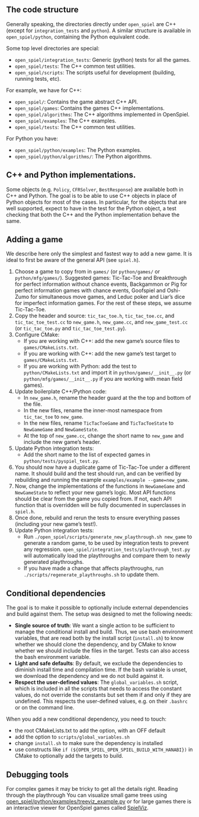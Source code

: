 ## The code structure

Generally speaking, the directories directly under `open_spiel` are C++ (except
for `integration_tests` and `python`). A similar structure is available in
`open_spiel/python`, containing the Python equivalent code.

Some top level directories are special:

*   `open_spiel/integration_tests`: Generic (python) tests for all the games.
*   `open_spiel/tests`: The C++ common test utilities.
*   `open_spiel/scripts`: The scripts useful for development (building, running
    tests, etc).

For example, we have for C++:

*   `open_spiel/`: Contains the game abstract C++ API.
*   `open_spiel/games`: Contains the games C++ implementations.
*   `open_spiel/algorithms`: The C++ algorithms implemented in OpenSpiel.
*   `open_spiel/examples`: The C++ examples.
*   `open_spiel/tests`: The C++ common test utilities.

For Python you have:

*   `open_spiel/python/examples`: The Python examples.
*   `open_spiel/python/algorithms/`: The Python algorithms.

## C++ and Python implementations.

Some objects (e.g. `Policy`, `CFRSolver`, `BestResponse`) are available both in
C++ and Python. The goal is to be able to use C++ objects in place of Python
objects for most of the cases. In particular, for the objects that are well
supported, expect to have in the test for the Python object, a test checking
that both the C++ and the Python implementation behave the same.

## Adding a game

We describe here only the simplest and fastest way to add a new game. It is
ideal to first be aware of the general API (see `spiel.h`).

1.  Choose a game to copy from in `games/` (or `python/games/` or `python/mfg/games/`). Suggested games:
    Tic-Tac-Toe and Breakthrough for perfect information without chance events,
    Backgammon or Pig for perfect information games with chance events, Goofspiel
    and Oshi-Zumo for simultaneous move games, and Leduc poker and Liar’s dice
    for imperfect information games. For the rest of these steps, we assume
    Tic-Tac-Toe.
2.  Copy the header and source: `tic_tac_toe.h`, `tic_tac_toe.cc`, and
    `tic_tac_toe_test.cc` to `new_game.h`, `new_game.cc`, and
    `new_game_test.cc` (or `tic_tac_toe.py` and `tic_tac_toe_test.py`).
3.  Configure CMake:
    *   If you are working with C++: add the new game’s source files to `games/CMakeLists.txt`.
    *   If you are working with C++: add the new game’s test target to `games/CMakeLists.txt`.
    *   If you are working with Python: add the test to `python/CMakeLists.txt` and import it in `python/games/__init__.py` (or `python/mfg/games/__init__.py` if you are working with mean field games).
4.  Update boilerplate C++/Python code:
    *   In `new_game.h`, rename the header guard at the the top and bottom of
        the file.
    *   In the new files, rename the inner-most namespace from `tic_tac_toe` to
        `new_game`.
    *   In the new files, rename `TicTacToeGame` and `TicTacToeState` to
        `NewGameGame` and `NewGameState`.
    *   At the top of `new_game.cc`, change the short name to `new_game` and
        include the new game’s header.
5.  Update Python integration tests:
    *   Add the short name to the list of expected games in
        `python/tests/pyspiel_test.py`.
6.  You should now have a duplicate game of Tic-Tac-Toe under a different name.
    It should build and the test should run, and can be verified by rebuilding
    and running the example `examples/example --game=new_game`.
7.  Now, change the implementations of the functions in `NewGameGame` and
    `NewGameState` to reflect your new game’s logic. Most API functions should
    be clear from the game you copied from. If not, each API function that is
    overridden will be fully documented in superclasses in `spiel.h`.
8.  Once done, rebuild and rerun the tests to ensure everything passes
    (including your new game’s test!).
9.  Update Python integration tests:
    *   Run `./open_spiel/scripts/generate_new_playthrough.sh new_game` to
        generate a random game, to be used by integration tests to prevent any
        regression. `open_spiel/integration_tests/playthrough_test.py` will
        automatically load the playthroughs and compare them to newly generated
        playthroughs.
    *   If you have made a change that affects playthroughs, run
        `./scripts/regenerate_playthroughs.sh` to update them.

## Conditional dependencies

The goal is to make it possible to optionally include external dependencies and
build against them. The setup was designed to met the following needs:

-   **Single source of truth**: We want a single action to be sufficient to
    manage the conditional install and build. Thus, we use bash environment
    variables, that are read both by the install script (`install.sh`) to know
    whether we should clone the dependency, and by CMake to know whether we
    should include the files in the target. Tests can also access the bash
    environment variable.
-   **Light and safe defaults**: By default, we exclude the dependencies to
    diminish install time and compilation time. If the bash variable is unset,
    we download the dependency and we do not build against it.
-   **Respect the user-defined values**: The `global_variables.sh` script, which
    is included in all the scripts that needs to access the constant values, do
    not override the constants but set them if and only if they are undefined.
    This respects the user-defined values, e.g. on their `.bashrc` or on the
    command line.

When you add a new conditional dependency, you need to touch:

-   the root CMakeLists.txt to add the option, with an OFF default
-   add the option to `scripts/global_variables.sh`
-   change `install.sh` to make sure the dependency is installed
-   use constructs like `if (${OPEN_SPIEL_OPEN_SPIEL_BUILD_WITH_HANABI})` in
    CMake to optionally add the targets to build.

## Debugging tools

For complex games it may be tricky to get all the details right. Reading through
the playthrough You can visualize small game trees using
[open_spiel/python/examples/treeviz_example.py](https://github.com/deepmind/open_spiel/blob/master/open_spiel/python/examples/treeviz_example.py) or for large
games there is an interactive viewer for OpenSpiel games called
[SpielViz](https://github.com/michalsustr/spielviz).
